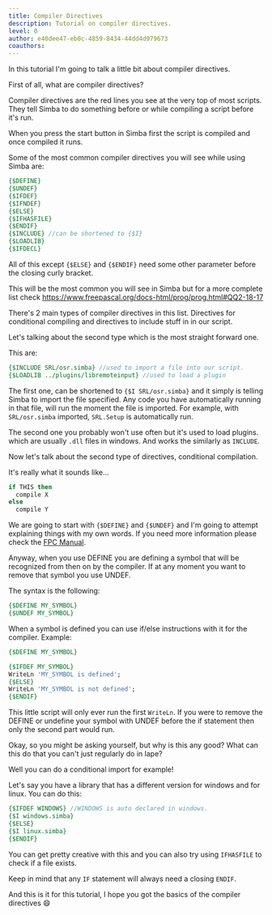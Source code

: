 ```yaml
---
title: Compiler Directives
description: Tutorial on compiler directives.
level: 0
author: e40dee47-eb0c-4859-8434-44dd4d979673
coauthors: 
---
```


In this tutorial I'm going to talk a little bit about compiler directives.

First of all, what are compiler directives?

Compiler directives are the red lines you see at the very top of most scripts.
They tell Simba to do something before or while compiling a script before it's run.

When you press the start button in Simba first the script is compiled and once compiled it runs.

Some of the most common compiler directives you will see while using Simba are:
```pascal
{$DEFINE}
{$UNDEF}
{$IFDEF}
{$IFNDEF}
{$ELSE}
{$IFHASFILE}
{$ENDIF}
{$INCLUDE} //can be shortened to {$I}
{$LOADLIB}
{$IFDECL}
```
All of this except `{$ELSE}` and `{$ENDIF}` need some other parameter before the closing curly bracket.

This will be the most common you will see in Simba but for a more complete list check https://www.freepascal.org/docs-html/prog/prog.html#QQ2-18-17

There's 2 main types of compiler directives in this list.
Directives for conditional compiling and directives to include stuff in in our script.

Let's talking about the second type which is the most straight forward one.

This are:
```pascal
{$INCLUDE SRL/osr.simba} //used to import a file into our script.
{$LOADLIB ../plugins/libremoteinput} //used to load a plugin
```
The first one, can be shortened to `{$I SRL/osr.simba}` and it simply is telling Simba to import the file specified.
Any code you have automatically  running in that file, will run the moment the file is imported.
For example, with `SRL/osr.simba` imported, `SRL.Setup` is automatically run.

The second one you probably won't use often but it's used to load plugins. which are usually `.dll` files in windows. And works the similarly as `INCLUDE`.

Now let's talk about the second type of directives, conditional compilation.

It's really what it sounds like...
```pascal
if THIS then
  compile X
else
  compile Y
```
We are going to start with `{$DEFINE}` and `{$UNDEF}` and I'm going to attempt explaining things with my own words.
If you need more information please check the [FPC Manual](https://www.freepascal.org/docs-html/prog/progse4.html#x134-1350002.1).

Anyway, when you use DEFINE you are defining a symbol that will be recognized from then on by the compiler. If at any moment you want to remove that symbol you use UNDEF.

The syntax is the following:
```pascal
{$DEFINE MY_SYMBOL}
{$UNDEF MY_SYMBOL}
```

When a symbol is defined you can use if/else instructions with it for the compiler.
Example:
```pascal
{$DEFINE MY_SYMBOL}

{$IFDEF MY_SYMBOL}
WriteLn 'MY_SYMBOL is defined';
{$ELSE}
WriteLn 'MY_SYMBOL is not defined';
{$ENDIF}
```
This little script will only ever run the first `WriteLn`. If you were to remove the DEFINE or undefine your symbol with UNDEF before the if statement then only the second part would run.

Okay, so you might be asking yourself,  but why is this any good? What can this do that you can't just regularly do in lape?

Well you can do a conditional import for example!

Let's say you have a library that has a different version for windows and for linux. You can do this:
```pascal
{$IFDEF WINDOWS} //WINDOWS is auto declared in windows.
{$I windows.simba}
{$ELSE}
{$I linux.simba}
{$ENDIF}
```
You can get pretty creative with this and you can also try using `IFHASFILE` to check if a file exists.

Keep in mind that any `IF` statement will always need a closing `ENDIF`.

And this is it for this tutorial, I hope you got the basics of the compiler directives 😄